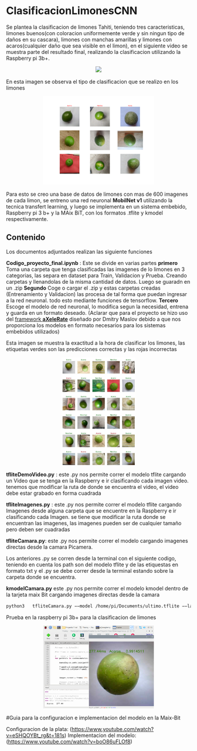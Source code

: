 # ClasificacionLimonesCNN
Se plantea la clasificacion de limones Tahiti, teniendo tres caracteristicas, limones buenos(con coloracion uniformemente verde y sin ningun tipo de daños en su cascara), limones con manchas amarillas y limones con acaros(cualquier daño que sea visible en el limon), en el siguiente video se muestra parte del resultado final, realizando la clasificacion utilizando la Raspberry pi 3b+.



<p align="center">
   <img src="Imagenes/output (2).gif">
</p>


En esta imagen se observa el tipo de clasificacion que se realizo en los limones
<p align="center"><img width="60%" src="Imagenes/sampleFileName%20(2).png" /></p>

Para esto se creo una base de datos de limones con mas de 600 imagenes de cada limon, se entreno una red neuronal **MobilNet v1**  utilizando la tecnica transfert learning, y luego se implementa en un sistema embebido, Raspberry pi 3 b+ y la MAix BiT, con los formatos .tflite y kmodel respectivamente.



## Contenido 
Los documentos adjuntados realizan las siguiente funciones

**Codigo_proyecto_final.ipynb** : Este se divide en varias partes **primero** Toma una carpeta que tenga clasificadas las imagenes de lo limones en 3 categorias, las separa en dataset para Train, Validacion y Prueba. Creando carpetas y llenandolas de la misma cantidad de datos. Luego se guaradn en un .zip **Segundo** Coge o cargar el .zip y estas carpetas creadas (Entrenamiento y Validacion)  las procesa de tal forma que puedan ingresar  a la red neuronal. todo esto mediante funciones de tensorflow.  **Tercero** Escoge el modelo de red neuronal, lo modifica segun la necesidad, entrena y guarda en un  formato deseado. (Aclarar que para el proyecto  se hizo uso del  [framework **aXeleRate**](https://github.com/AIWintermuteAI/aXeleRate) diseñado por Dmitry Maslov  debido a que nos proporciona los modelos en formato necesarios para los sistemas embebidos utilizados)
 
 
 Esta imagen se muestra la exactitud a la hora de clasificar los limones, las etiquetas verdes son las predicciones correctas y las rojas incorrectas
<p align="center"><img width="40%" src="Imagenes/ImagenelimonesPrueba1.jpg" /></p>

 
 
 **tfliteDemoVideo.py** : este .py nos permite correr el modelo tflite cargando un Video que se tenga en la Raspberry e ir clasificando cada imagen  video. tenemos que modificar la ruta de donde se encuentra el video, el video debe estar grabado en forma cuadrada 
 
 
**tfliteImagenes.py** : este .py nos permite correr el modelo tflite cargando Imagenes desde alguna carpeta que se encuentre en la Raspberry e ir clasificando cada Imagen. se tiene que modificar la ruta donde se encuentran las imagenes, las imagenes pueden ser de cualquier tamaño pero deben ser cuadradas
 
 
 **tfliteCamara.py**: este .py nos permite correr el modelo cargando imagenes directas desde la camara Picamera.
 
 Los anteriores .py se corren desde la terminal con el siguiente codigo, teniendo en cuenta los path  son del modelo tflite y de las etiquestas en formato txt y el .py se debe correr desde la terminal estando sobre la carpeta donde se encuentra.
 
 **kmodelCamara.py** este .py nos permite correr el modelo kmodel dentro de la tarjeta maix Bit cargando imagenes directas desde la camara 
 
 ```bash
python3   tfliteCamara.py −−model /home/pi/Documents/ultimo.tflite −−labels /home/pi/Documents/labels.txt 
```

Prueba en la raspberry pi 3b+ para la clasificacion de limones 
<p align="center"><img width="60%" src="Imagenes/2020-11-09-011519_1024x768_scrot.png" /></p>


#Guia para la configuracion e implementacion del modelo en la Maix-Bit

Configuracion de la plata: (https://www.youtube.com/watch?v=eSHQOYBt_rg&t=181s)
Implementacion del modelo: (https://www.youtube.com/watch?v=boO86uFLOf8)


